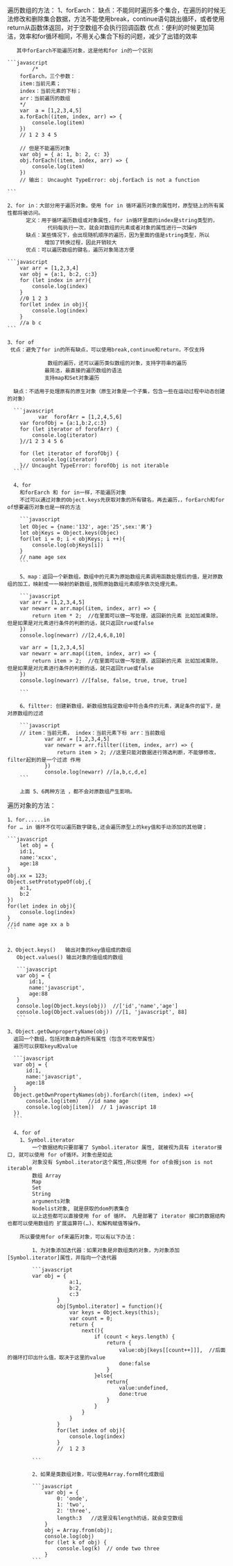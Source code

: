 遍历数组的方法：
    1、forEarch：
      缺点：不能同时遍历多个集合，在遍历的时候无法修改和删除集合数据，方法不能使用break，continue语句跳出循环，或者使用return从函数体返回，对于空数组不会执行回调函数
      优点：便利的时候更加简洁，效率和for循环相同，不用关心集合下标的问题，减少了出错的效率

       其中forEarch不能遍历对象，这是他和for in的一个区别

    ```javascript
            /*
        forEarch，三个参数：
        item:当前元素；
        index：当前元素的下标；
        arr：当前遍历的数组
        */
        var  a = [1,2,3,4,5]
        a.forEach((item, index, arr) => {
            console.log(item)
        })
        // 1 2 3 4 5

        // 但是不能遍历对象
        var obj = { a: 1, b: 2, c: 3}
        obj.forEach((item, index, arr) => {
            console.log(item)
        })
        // 输出： Uncaught TypeError: obj.forEach is not a function
        
    ```

    2、for in：大部分用于遍历对象。使用 for in 循环遍历对象的属性时，原型链上的所有属性都将被访问。
          定义：用于循环遍历数组或对象属性，for in循环里面的index是string类型的，
                 代码每执行一次，就会对数组的元素或者对象的属性进行一次操作
          缺点：某些情况下，会出现随机顺序的遍历，因为里面的值是string类型，所以
                增加了转换过程，因此开销较大
          优点：可以遍历数组的键名，遍历对象简洁方便

    ```javascript
        var arr = [1,2,3,4]
        var obj = {a:1, b:2, c:3}
        for (let index in arr){
            console.log(index)
        }
        //0 1 2 3
        for(let index in obj){
            console.log(index)
        }
        //a b c
    ```

    3、for of 
     优点：避免了for in的所有缺点，可以使用break,continue和return，不仅支持

                 数组的遍历，还可以遍历类似数组的对象，支持字符串的遍历
                最简洁，最直接的遍历数组的语法
                支持map和Set对象遍历

      缺点：不适用于处理原有的原生对象（原生对象是一个子集，包含一些在运动过程中动态创建的对象）

      ```javascript
              var  forofArr = [1,2,4,5,6]
        var forofObj = {a:1,b:2,c:3}
        for (let iterator of forofArr) {
            console.log(iterator)
        }//1 2 3 4 5 6

        for (let iterator of forofObj) {
            console.log(iterator)
        }// Uncaught TypeError: forofObj is not iterable
      ```

      4、for
        和forEarch 和 for in一样，不能遍历对象
        不过可以通过对象的Object.keys先获取对象的所有键名，再去遍历，，forEarch和for of想要遍历对象也是一样的方法

        ```javascript
        let Objec = {name:'132', age:'25',sex:'男'}
        let objKeys = Object.keys(Objec)
        for(let i = 0; i < objKeys; i ++){
            console.log(objKeys[i])
        }
        // name age sex
        ```

        5、map：返回一个新数组，数组中的元素为原始数组元素调用函数处理后的值，是对原数组的加工，映射成一一映射的新数组,按照原始数组元素顺序依次处理元素。

        ```javascript
        var arr = [1,2,3,4,5]
        var newarr = arr.map((item, index, arr) => {
            return item * 2;  //在里面可以做一写处理，返回新的元素 比如加减乘除， 但是如果是对元素进行条件的判断的话，就只返回true或false
        })
        console.log(newarr) //[2,4,6,8,10]

        var arr = [1,2,3,4,5]
        var newarr = arr.map((item, index, arr) => {
            return item > 2;  //在里面可以做一写处理，返回新的元素 比如加减乘除， 但是如果是对元素进行条件的判断的话，就只返回true或false
        })
        console.log(newarr) //[false, false, true, true, true]
        
        ```

        6、filtter: 创建新数组，新数组放指定数组中符合条件的元素，满足条件的留下，是对原数组的过滤

        ```javascript
        // item：当前元素， index：当前元素下标 arr：当前数组
                var arr = [1,2,3,4,5]
                var newarr = arr.fillter((item, index, arr) => {
                    return item > 2; //这里只能对数据进行筛选判断，不能够修改，filter起到的是一个过滤 作用
                })
                console.log(newarr) //[a,b,c,d,e]
        ```

        上面 5、6两种方法 ，都不会对原数组产生影响。

遍历对象的方法：

    1、for......in
    for … in 循环不仅可以遍历数字键名,还会遍历原型上的key值和手动添加的其他键；

    ```javascript
        let obj = {
        id:1,
        name:'xcxx',
        age:18
    }
    obj.xx = 123;
    Object.setPrototypeOf(obj,{
        a:1,
        b:2
    })
    for(let index in obj){
        console.log(index)
    }
    //id name age xx a b
    ```


    2、Object.keys()   输出对象的key值组成的数组
       Object.values() 输出对象的值组成的数组

       ```javascript
       var obj = {
           id:1,
           name:'javascript',
           age:88
       }
       console.log(Object.keys(obj))  //['id','name','age']
       console.log(Object.values(obj)) //[1, 'javascript', 88]
       ```

    3、Object.getOwnpropertyName(obj)
      返回一个数组，包括对象自身的所有属性（包含不可枚举属性）
      遍历可以获取keyu和value

      ```javascript
      var obj = {
          id:1,
          name:'javascript',
          age:18
      }
      Object.getOwnPropertyNames(obj).forEarch((item, index) =>{
          console.log(item)   //id name age
          console.log(obj[item])  // 1 javascript 18
      })
      ```

      4、for of 
        1、Symbol.iterator
            一个数据结构只要部署了 Symbol.iterator 属性, 就被视为具有 iterator接口, 就可以使用 for of循环。对象也是如此
            对象没有 Symbol.iterator这个属性,所以使用 for of会报json is not iterable
            数组 Array
            Map
            Set
            String
            arguments对象
            Nodelist对象, 就是获取的dom列表集合
            以上这些都可以直接使用 for of 循环。 凡是部署了 iterator 接口的数据结构也都可以使用数组的 扩展运算符(…)、和解构赋值等操作。

        所以要使用for of来遍历对象，可以有以下办法：

            1、为对象添加迭代器：如果对象是非数组类的对象，为对象添加[Symbol.iterator]属性，并指向一个迭代器

            ```javascript
            var obj = {
                        a:1,
                        b:2,
                        c:3
                    }
                    obj[Symbol.iterator] = function(){
                        var keys = Object.keys(this);
                        var count = 0;
                        return {
                            next(){
                                if (count < keys.length) {
                                    return {
                                        value:obj[keys[[count++]]],  //后面的循环打印出什么值，取决于这里的value
                                        done:false
                                    }
                                }else{
                                    return{
                                        value:undefined,
                                        done:true
                                    }
                                }
                            }
                        }
                    }
                    for(let index of obj){
                        console.log(index)
                    }
                    //  1 2 3 

            ```

            2、如果是类数组对象，可以使用Array.form转化成数组

            ```javascript
                var obj = {
                    0: 'onde',
                    1: 'two',
                    2: 'three',
                    length:3   //这里没有length的话，就会变空数组
                }
                obj = Array.from(obj);
                console.log(obj)
                for (let k of obj) {
                    console.log(k)  // onde two three
                }
            ```
